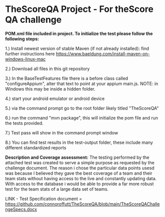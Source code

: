 # TheScoreQA Project - For theScore QA challenge

**POM.xml file included in project. To initialize the test please follow the following steps:**

1.) Install newest version of stable Maven (if not already installed): find further instructions here https://www.baeldung.com/install-maven-on-windows-linux-mac

2.) Download all files in this git repository

3.) In the BaseTestFeatures file there is a before class called "configureAppium", alter that text to point at your appium main.js. NOTE: in Windows this may be inside a hidden folder.

4.) start your android emulator or android device

5.) via the command prompt go to the root folder likely titled "TheScoreQA"

6.) run the command "mvn package", this will initialize the pom file and run the tests provided.

7.) Test pass will show in the command prompt window

8.) You can find test results in the test-output folder, these include many different standardized reports


**Description and Coverage assessment:** The testing performed by the attached test was created to serve a simple purpose as requested by the challenge document. The reason i chose the particular data points usesd was because I believed they gave the best coverage of a team and their team stats without having access to the live and constantly updating data. With access to the database i would be able to provide a far more robust test for the team stats of a large data set of teams.



LINK - Test Specification document = https://github.com/connoroffutt/TheScoreQA/blob/main/TheScoreQAChallengeSpecs.docx
